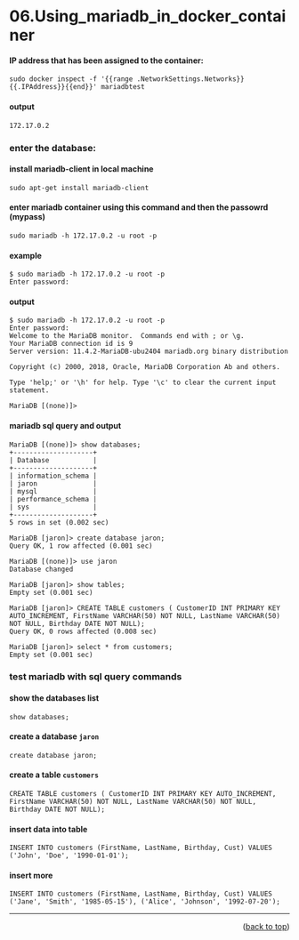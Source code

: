 <a name="topage"></a>

# 06.Using_mariadb_in_docker_container

#### IP address that has been assigned to the container:

```
sudo docker inspect -f '{{range .NetworkSettings.Networks}}{{.IPAddress}}{{end}}' mariadbtest
```

#### output
```
172.17.0.2
```

### enter the database:

#### install mariadb-client in local machine
```
sudo apt-get install mariadb-client
```

#### enter mariadb container using this command and then the passowrd (mypass)

```
sudo mariadb -h 172.17.0.2 -u root -p
```

#### example
```
$ sudo mariadb -h 172.17.0.2 -u root -p
Enter password: 
```

#### output

```
$ sudo mariadb -h 172.17.0.2 -u root -p
Enter password: 
Welcome to the MariaDB monitor.  Commands end with ; or \g.
Your MariaDB connection id is 9
Server version: 11.4.2-MariaDB-ubu2404 mariadb.org binary distribution

Copyright (c) 2000, 2018, Oracle, MariaDB Corporation Ab and others.

Type 'help;' or '\h' for help. Type '\c' to clear the current input statement.

MariaDB [(none)]> 
```

#### mariadb sql query and output

```
MariaDB [(none)]> show databases;
+--------------------+
| Database           |
+--------------------+
| information_schema |
| jaron              |
| mysql              |
| performance_schema |
| sys                |
+--------------------+
5 rows in set (0.002 sec)

MariaDB [jaron]> create database jaron;
Query OK, 1 row affected (0.001 sec)

MariaDB [(none)]> use jaron
Database changed

MariaDB [jaron]> show tables;
Empty set (0.001 sec)

MariaDB [jaron]> CREATE TABLE customers ( CustomerID INT PRIMARY KEY AUTO_INCREMENT, FirstName VARCHAR(50) NOT NULL, LastName VARCHAR(50) NOT NULL, Birthday DATE NOT NULL);
Query OK, 0 rows affected (0.008 sec)

MariaDB [jaron]> select * from customers;
Empty set (0.001 sec)
```

### test mariadb with sql query commands

#### show the databases list
```
show databases;
```

#### create a database `jaron`
```
create database jaron;
```

#### create a table `customers`
```
CREATE TABLE customers ( CustomerID INT PRIMARY KEY AUTO_INCREMENT, FirstName VARCHAR(50) NOT NULL, LastName VARCHAR(50) NOT NULL, Birthday DATE NOT NULL);
```

#### insert data into table
```
INSERT INTO customers (FirstName, LastName, Birthday, Cust) VALUES ('John', 'Doe', '1990-01-01');
```

#### insert more
```
INSERT INTO customers (FirstName, LastName, Birthday, Cust) VALUES ('Jane', 'Smith', '1985-05-15'), ('Alice', 'Johnson', '1992-07-20');
```
-----

<p align="right">(<a href="#topage">back to top</a>)</p>
<br/>
<br/>
